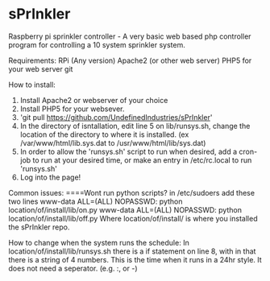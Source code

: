 # sPrInkler
Raspberry pi sprinkler controller - A very basic web based php controller program for controlling a 10 system sprinkler system.

Requirements:
RPi (Any version)
Apache2 (or other web server)
PHP5 for your web server
git

How to install:
1) Install Apache2 or webserver of your choice
2) Install PHP5 for your websever.
3) 'git pull https://github.com/UndefinedIndustries/sPrInkler'
4) In the directory of isntallation, edit line 5 on lib/runsys.sh, change the location of the directory to where it is installed.
(ex /var/www/html/lib.sys.dat to /usr/www/html/lib/sys.dat)
5) In order to allow the 'runsys.sh' script to run when desired, add a cron-job to run at your desired time, or make an entry in /etc/rc.local to run 'runsys.sh'
6) Log into the page!

Common issues:
====Wont run python scripts?
 in /etc/sudoers add these two lines
 www-data        ALL=(ALL) NOPASSWD: python location/of/install/lib/on.py
 www-data        ALL=(ALL) NOPASSWD: python location/of/install/lib/off.py
Where location/of/install/ is where you installed the sPrInkler repo.

How to change when the system runs the schedule:
In location/of/install/lib/runsys.sh there is a if statement on line 8, with in that there is a string of 4 numbers.
This is the time when it runs in a 24hr style.  It does not need a seperator. (e.g. :, or -)
